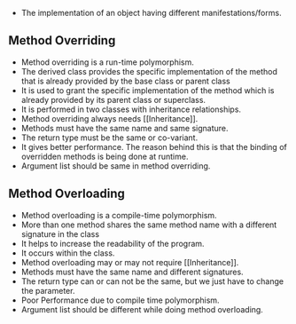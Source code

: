 - The implementation of an object having different manifestations/forms.

## Method Overriding
- Method overriding is a run-time polymorphism.
- The derived class provides the specific implementation of the method that is already provided by the base class or parent class
- It is used to grant the specific implementation of the method which is already provided by its parent class or superclass.
- It is performed in two classes with inheritance relationships.
- Method overriding always needs [[Inheritance]].
- Methods must have the same name and same signature.
- The return type must be the same or co-variant.
- It gives better performance. The reason behind this is that the binding of overridden methods is being done at runtime.
- Argument list should be same in method overriding.

## Method Overloading
- Method overloading is a compile-time polymorphism.
- More than one method shares the same method name with a different signature in the class
- It helps to increase the readability of the program.
- It occurs within the class.
- Method overloading may or may not require [[Inheritance]].
- Methods must have the same name and different signatures.
- The return type can or can not be the same, but we just have to change the parameter.
- Poor Performance due to compile time polymorphism.
- Argument list should be different while doing method overloading.